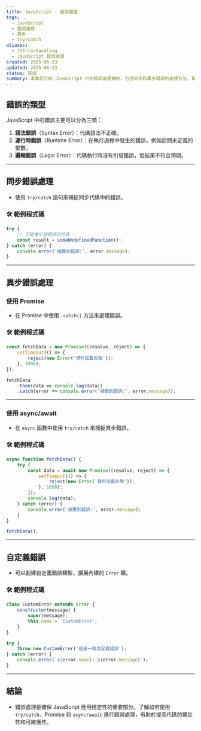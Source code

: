 ```yaml
---
title: JavaScript - 錯誤處理
tags:
  - JavaScript
  - 錯誤處理
  - 異步
  - try/catch
aliases:
  - JSErrorHandling
  - JavaScript 錯誤處理
created: 2025-06-23
updated: 2025-06-23
status: 完成
summary: 本筆記介紹 JavaScript 中的錯誤處理機制，包括同步和異步錯誤的處理方法，幫助開發者有效管理錯誤。
---
```


## 錯誤的類型

JavaScript 中的錯誤主要可以分為三類：

1. **語法錯誤**（Syntax Error）：代碼語法不正確。
2. **運行時錯誤**（Runtime Error）：在執行過程中發生的錯誤，例如訪問未定義的變數。
3. **邏輯錯誤**（Logic Error）：代碼執行時沒有引發錯誤，但結果不符合預期。

---
## 同步錯誤處理

- 使用 `try/catch` 語句來捕捉同步代碼中的錯誤。

### 🛠️ 範例程式碼

```javascript
try {
    // 可能會引發錯誤的代碼
    const result = someUndefinedFunction();
} catch (error) {
    console.error('捕獲到錯誤:', error.message);
}
```

---
## 異步錯誤處理

### 使用 Promise

- 在 Promise 中使用 `.catch()` 方法來處理錯誤。

### 🛠️ 範例程式碼

```javascript
const fetchData = new Promise((resolve, reject) => {
    setTimeout(() => {
        reject(new Error('資料加載失敗'));
    }, 1000);
});

fetchData
    .then(data => console.log(data))
    .catch(error => console.error('捕獲到錯誤:', error.message));
```

---
### 使用 async/await

- 在 `async` 函數中使用 `try/catch` 來捕捉異步錯誤。

### 🛠️ 範例程式碼

```javascript
async function fetchData() {
    try {
        const data = await new Promise((resolve, reject) => {
            setTimeout(() => {
                reject(new Error('資料加載失敗'));
            }, 1000);
        });
        console.log(data);
    } catch (error) {
        console.error('捕獲到錯誤:', error.message);
    }
}

fetchData();
```

---
## 自定義錯誤

- 可以創建自定義錯誤類型，擴展內建的 `Error` 類。

### 🛠️ 範例程式碼

```javascript
class CustomError extends Error {
    constructor(message) {
        super(message);
        this.name = 'CustomError';
    }
}

try {
    throw new CustomError('這是一個自定義錯誤');
} catch (error) {
    console.error(`${error.name}: ${error.message}`);
}
```

---
## 結論

- 錯誤處理是確保 JavaScript 應用穩定性的重要部分。了解如何使用 `try/catch`、Promise 和 `async/await` 進行錯誤處理，有助於提高代碼的健壯性和可維護性。